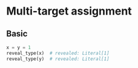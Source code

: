 # Multi-target assignment

## Basic

```py
x = y = 1
reveal_type(x)  # revealed: Literal[1]
reveal_type(y)  # revealed: Literal[1]
```
